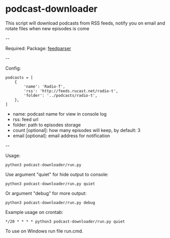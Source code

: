 podcast-downloader
==================

This script will download podcasts from RSS feeds, notify you on email and rotate files when new episodes is come

--

Required:
Package: [feedparser](https://pypi.python.org/pypi/feedparser)

--

Config:

```
podcasts = [
    {
        'name': 'Radio-T',
        'rss': 'http://feeds.rucast.net/radio-t',
        'folder': '../podcasts/radio-t',
    },
]
```

* name: podcast name for view in console log
* rss: feed url
* folder: path to episodes storage
* count [optional]: how many episodes will keep, by default: 3
* email [optional]: email address for notification

--

Usage:
```
python3 podcast-downloader/run.py
```

Use argument "quiet" for hide output to console:
```
python3 podcast-downloader/run.py quiet
```

Or argument "debug" for more output:
```
python3 podcast-downloader/run.py debug
```

Example usage on crontab:
```
*/20 * * * * python3 podcast-downloader/run.py quiet
```

To use on Windows run file run.cmd.
